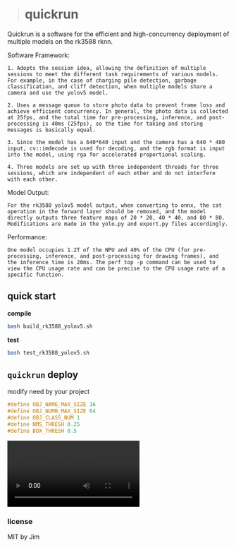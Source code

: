 > # quickrun

Quickrun is a software for the efficient and high-concurrency deployment of multiple models on the rk3588 rknn.

Software Framework:

	1. Adopts the session idea, allowing the definition of multiple sessions to meet the different task requirements of various models. For example, in the case of charging pile detection, garbage classification, and cliff detection, when multiple models share a camera and use the yolov5 model.

	2. Uses a message queue to store photo data to prevent frame loss and achieve efficient concurrency. In general, the photo data is collected at 25fps, and the total time for pre-processing, inference, and post-processing is 40ms (25fps), so the time for taking and storing messages is basically equal.

	3. Since the model has a 640*640 input and the camera has a 640 * 480 input, cv::imdecode is used for decoding, and the rgb format is input into the model, using rga for accelerated proportional scaling.

	4. Three models are set up with three independent threads for three sessions, which are independent of each other and do not interfere with each other.

Model Output:

	For the rk3588 yolov5 model output, when converting to onnx, the cat operation in the forward layer should be removed, and the model directly outputs three feature maps of 20 * 20, 40 * 40, and 80 * 80. Modifications are made in the yolo.py and export.py files accordingly.

Performance:

	One model occupies 1.2T of the NPU and 40% of the CPU (for pre-processing, inference, and post-processing for drawing frames), and the inference time is 20ms. The perf top -p command can be used to view the CPU usage rate and can be precise to the CPU usage rate of a specific function.
## quick start

**compile**

```bash
bash build_rk3588_yolov5.sh
```

**test**

```bash
bash test_rk3588_yolov5.sh
```

## `quickrun` deploy 

modify need by your project

```cpp
#define OBJ_NAME_MAX_SIZE 16  
#define OBJ_NUMB_MAX_SIZE 64  
#define OBJ_CLASS_NUM 1      
#define NMS_THRESH 0.25       
#define BOX_THRESH 0.5 
```

<video controls>
  <source src="video/machine.mp4" type="video/mp4">
  Your browser does not support the video tag.
</video>

### license  
MIT by Jim
